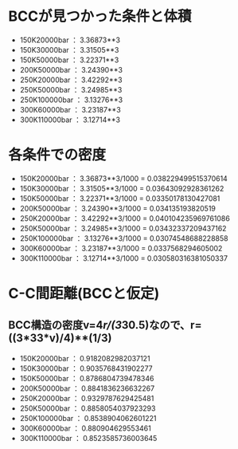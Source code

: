 # BCCが見つかった条件と体積

* 150K20000bar  ：  3.36873**3
* 150K30000bar  ：  3.31505**3
* 150K50000bar  ：  3.22371**3
* 200K50000bar  ：  3.24390**3
* 250K20000bar  ：  3.42292**3
* 250K50000bar  ：  3.24985**3
* 250K100000bar ：  3.13276**3
* 300K60000bar  ：  3.23187**3
* 300K110000bar ：  3.12714**3

# 各条件での密度

* 150K20000bar  ：  3.36873**3/1000 = 0.038229499515370614
* 150K30000bar  ：  3.31505**3/1000 = 0.03643092928361262
* 150K50000bar  ：  3.22371**3/1000 = 0.03350178130427081
* 200K50000bar  ：  3.24390**3/1000 = 0.034135193820519
* 250K20000bar  ：  3.42292**3/1000 = 0.040104235969761086
* 250K50000bar  ：  3.24985**3/1000 = 0.03432337209437162
* 250K100000bar ：  3.13276**3/1000 = 0.03074548688228858
* 300K60000bar  ：  3.23187**3/1000 = 0.0337568294605002
* 300K110000bar ：  3.12714**3/1000 = 0.030580316381050337

# C-C間距離(BCCと仮定)

## BCC構造の密度v=4*r/(3*3**0.5)なので、r=((3*3**3*v)/4)**(1/3)

* 150K20000bar  ：  0.9182082982037121
* 150K30000bar  ：  0.9035768431902277
* 150K50000bar  ：  0.8786804739478346
* 200K50000bar  ：  0.8841836236632267
* 250K20000bar  ：  0.9329787629425481
* 250K50000bar  ：  0.8858054037923293
* 250K100000bar ：  0.8538904062601221
* 300K60000bar  ：  0.880904629553461
* 300K110000bar ：  0.8523585736003645